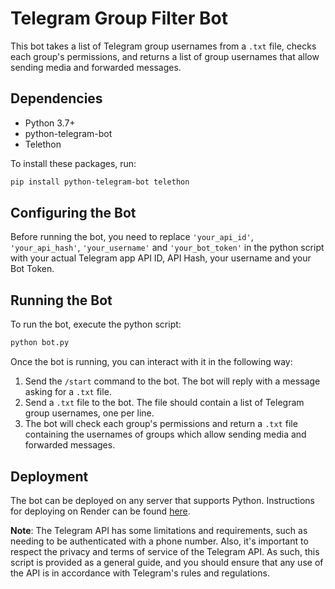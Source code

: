 

# Telegram Group Filter Bot

This bot takes a list of Telegram group usernames from a `.txt` file, checks each group's permissions, and returns a list of group usernames that allow sending media and forwarded messages.

## Dependencies

- Python 3.7+
- python-telegram-bot
- Telethon

To install these packages, run:

```bash
pip install python-telegram-bot telethon
```

## Configuring the Bot

Before running the bot, you need to replace `'your_api_id'`, `'your_api_hash'`, `'your_username'` and `'your_bot_token'` in the python script with your actual Telegram app API ID, API Hash, your username and your Bot Token.

## Running the Bot

To run the bot, execute the python script:

```bash
python bot.py
```

Once the bot is running, you can interact with it in the following way:

1. Send the `/start` command to the bot. The bot will reply with a message asking for a `.txt` file.
2. Send a `.txt` file to the bot. The file should contain a list of Telegram group usernames, one per line.
3. The bot will check each group's permissions and return a `.txt` file containing the usernames of groups which allow sending media and forwarded messages.

## Deployment

The bot can be deployed on any server that supports Python. Instructions for deploying on Render can be found [here](https://render.com/docs/deploy-python).

**Note**: The Telegram API has some limitations and requirements, such as needing to be authenticated with a phone number. Also, it's important to respect the privacy and terms of service of the Telegram API. As such, this script is provided as a general guide, and you should ensure that any use of the API is in accordance with Telegram's rules and regulations.
